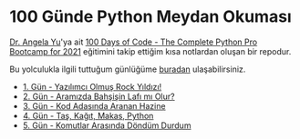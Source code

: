 # 100 Günde Python Meydan Okuması

[Dr. Angela Yu](https://www.udemy.com/user/4b4368a3-b5c8-4529-aa65-2056ec31f37e/)'ya ait [100 Days of Code - The Complete Python Pro Bootcamp for 2021](https://www.udemy.com/course/100-days-of-code) eğitimini takip ettiğim kısa notlardan oluşan bir repodur.

Bu yolculukla ilgili tuttuğum günlüğüme [buradan](https://www.cemalcici.com/tag/100-gunde-python/) ulaşabilirsiniz.

* [1\. Gün - Yazılımcı Olmuş Rock Yıldızı!](https://github.com/cemalcici/100-gunde-python/tree/main/gun-001)
* [2\. Gün - Aramızda Bahşişin Lafı mı Olur?](https://github.com/cemalcici/100-gunde-python/tree/main/gun-002)
* [3\. Gün - Kod Adasında Aranan Hazine](https://github.com/cemalcici/100-gunde-python/tree/main/gun-003)
* [4\. Gün - Taş, Kağıt, Makas, Python](https://github.com/cemalcici/100-gunde-python/tree/main/gun-004)
* [5\. Gün - Komutlar Arasında Döndüm Durdum](https://github.com/cemalcici/100-gunde-python/tree/main/gun-005)
